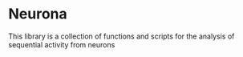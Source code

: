 # Neurona
This library is a collection of functions and scripts for the analysis of sequential activity from neurons
